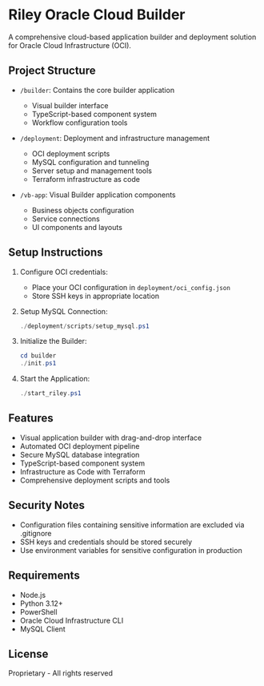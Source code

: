 # Riley Oracle Cloud Builder

A comprehensive cloud-based application builder and deployment solution for Oracle Cloud Infrastructure (OCI).

## Project Structure

- `/builder`: Contains the core builder application
  - Visual builder interface
  - TypeScript-based component system
  - Workflow configuration tools

- `/deployment`: Deployment and infrastructure management
  - OCI deployment scripts
  - MySQL configuration and tunneling
  - Server setup and management tools
  - Terraform infrastructure as code

- `/vb-app`: Visual Builder application components
  - Business objects configuration
  - Service connections
  - UI components and layouts

## Setup Instructions

1. Configure OCI credentials:
   - Place your OCI configuration in `deployment/oci_config.json`
   - Store SSH keys in appropriate location

2. Setup MySQL Connection:
   ```powershell
   ./deployment/scripts/setup_mysql.ps1
   ```

3. Initialize the Builder:
   ```powershell
   cd builder
   ./init.ps1
   ```

4. Start the Application:
   ```powershell
   ./start_riley.ps1
   ```

## Features

- Visual application builder with drag-and-drop interface
- Automated OCI deployment pipeline
- Secure MySQL database integration
- TypeScript-based component system
- Infrastructure as Code with Terraform
- Comprehensive deployment scripts and tools

## Security Notes

- Configuration files containing sensitive information are excluded via .gitignore
- SSH keys and credentials should be stored securely
- Use environment variables for sensitive configuration in production

## Requirements

- Node.js
- Python 3.12+
- PowerShell
- Oracle Cloud Infrastructure CLI
- MySQL Client

## License

Proprietary - All rights reserved
